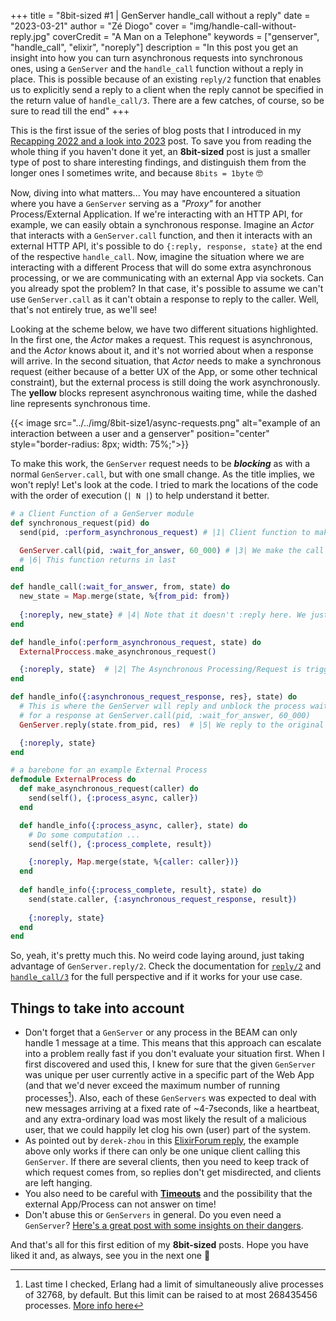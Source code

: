 +++ 
title = "8bit-sized #1 | GenServer handle_call without a reply" 
date = "2023-03-21" 
author = "Zé Diogo" 
cover = "img/handle-call-without-reply.jpg"
coverCredit = "A Man on a Telephone"
keywords = ["genserver", "handle_call", "elixir", "noreply"]
description = "In this post you get an insight into how you can turn asynchronous requests into synchronous ones, using a `GenServer` and the `handle_call` function without a reply in place. This is possible because of an existing `reply/2` function that enables us to explicitly send a reply to a client when the reply cannot be specified in the return value of `handle_call/3`. There are a few catches, of course, so be sure to read till the end"
+++

This is the first issue of the series of blog posts that I introduced in my [Recapping 2022 and a look into 2023](https://zediogoviana.github.io/posts/2022-recap-and-a-look-into-2023/) post. To save you from reading the whole thing if you haven't done it yet, an **8bit-sized** post is just a smaller type of post to share interesting findings, and distinguish them from the longer ones I sometimes write, and because `8bits = 1byte` 🤓

Now, diving into what matters... You may have encountered a situation where you have a `GenServer` serving as a *"Proxy"* for another Process/External Application. If we're interacting with an HTTP API, for example, we can easily obtain a synchronous response. Imagine an *Actor* that interacts with a `GenServer.call` function, and then it interacts with an external HTTP API, it's possible to do `{:reply, response, state}` at the end of the respective `handle_call`. Now, imagine the situation where we are interacting with a different Process that will do some extra asynchronous processing, or we are communicating with an external App via sockets. Can you already spot the problem? In that case, it's possible to assume we can't use `GenServer.call` as it can't obtain a response to reply to the caller. Well, that's not entirely true, as we'll see!

Looking at the scheme below, we have two different situations highlighted. In the first one, the *Actor* makes a request. This request is asynchronous, and the *Actor* knows about it, and it's not worried about when a response will arrive. In the second situation, that *Actor* needs to make a synchronous request (either because of a better UX of the App, or some other technical constraint), but the external process is still doing the work asynchronously. The **yellow** blocks represent asynchronous waiting time, while the dashed line represents synchronous time.

{{< image src="../../img/8bit-size1/async-requests.png" alt="example of an interaction between a user and a genserver" position="center" style="border-radius: 8px; width: 75%;">}}

To make this work, the `GenServer` request needs to be ***blocking*** as with a normal `GenServer.call`, but with one small change. As the title implies, we won't reply! Let's look at the code. I tried to mark the locations of the code with the order of execution (`| N |`) to help understand it better.

```elixir
# a Client Function of a GenServer module
def synchronous_request(pid) do
  send(pid, :perform_asynchronous_request) # |1| Client function to make a sync request

  GenServer.call(pid, :wait_for_answer, 60_000) # |3| We make the call with no reply here!
  # |6| This function returns in last
end

def handle_call(:wait_for_answer, from, state) do
  new_state = Map.merge(state, %{from_pid: from})
  
  {:noreply, new_state} # |4| Note that it doesn't :reply here. We just store who the caller was
end

def handle_info(:perform_asynchronous_request, state) do
  ExternalProccess.make_asynchronous_request()

  {:noreply, state}  # |2| The Asynchronous Processing/Request is triggered
end

def handle_info({:asynchronous_request_response, res}, state) do
  # This is where the GenServer will reply and unblock the process waiting
  # for a response at GenServer.call(pid, :wait_for_answer, 60_000)
  GenServer.reply(state.from_pid, res)  # |5| We reply to the original caller we stored in the state

  {:noreply, state}
end
```


```elixir
# a barebone for an example External Process
defmodule ExternalProcess do
  def make_asynchronous_request(caller) do
    send(self(), {:process_async, caller})
  end

  def handle_info({:process_async, caller}, state) do
    # Do some computation ...
    send(self(), {:process_complete, result})

    {:noreply, Map.merge(state, %{caller: caller})}
  end
    
  def handle_info({:process_complete, result}, state) do
    send(state.caller, {:asynchronous_request_response, result})
        
    {:noreply, state}
  end
end
```

So, yeah, it's pretty much this. No weird code laying around, just taking advantage of `GenServer.reply/2`. Check the documentation for [`reply/2`](https://hexdocs.pm/elixir/1.12/GenServer.html#reply/2) and [`handle_call/3`](https://hexdocs.pm/elixir/1.12/GenServer.html#c:handle_call/3) for the full perspective and if it works for your use case.

## Things to take into account

- Don't forget that a `GenServer` or any process in the BEAM can only handle 1 message at a time. This means that this approach can escalate into a problem really fast if you don't evaluate your situation first. When I first discovered and used this, I knew for sure that the given `GenServer` was unique per user currently active in a specific part of the Web App (and that we'd never exceed the maximum number of running processes[^1]). Also, each of these `GenServers` was expected to deal with new messages arriving at a fixed rate of ~4-7seconds, like a heartbeat, and any extra-ordinary load was most likely the result of a malicious user, that we could happily let clog his own (user) part of the system.
- As pointed out by `derek-zhou` in this [ElixirForum reply](https://elixirforum.com/t/elixir-blog-posts/150/916), the example above only works if there can only be one unique client calling this `GenServer`. If there are several clients, then you need to keep track of which request comes from, so replies don't get misdirected, and clients are left hanging.
- You also need to be careful with [**Timeouts**](https://hexdocs.pm/elixir/1.12/GenServer.html#module-timeouts) and the possibility that the external App/Process can not answer on time!
- Don't abuse this or `GenServers` in general. Do you even need a `GenServer`? [Here's a great post with some insights on their dangers](https://learn-elixir.dev/blogs/dangers-of-genservers).

[^1]: Last time I checked, Erlang had a limit of simultaneously alive processes of 32768, by default. But this limit can be raised to at most 268435456 processes. [More info here](https://erlang.org/documentation/doc-5.8.4/doc/efficiency_guide/advanced.html)

And that's all for this first edition of my **8bit-sized** posts. Hope you have liked it and, as always, see you in the next one 👋
